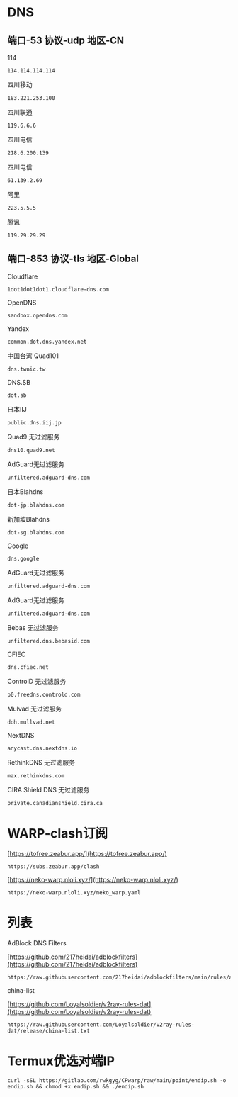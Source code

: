 # DNS

## 端口-53 协议-udp 地区-CN

114
```
114.114.114.114
```

四川移动
```
183.221.253.100
```

四川联通
```
119.6.6.6
```

四川电信
```
218.6.200.139
```

四川电信
```
61.139.2.69
```

阿里
```
223.5.5.5
```

腾讯
```
119.29.29.29
```

## 端口-853 协议-tls 地区-Global

Cloudflare
```
1dot1dot1dot1.cloudflare-dns.com
```

OpenDNS
```
sandbox.opendns.com
```

Yandex
```
common.dot.dns.yandex.net
```

中国台湾 Quad101
```
dns.twnic.tw
```

DNS.SB
```
dot.sb
```

日本IIJ
```
public.dns.iij.jp
```

Quad9 无过滤服务
```
dns10.quad9.net
```

AdGuard无过滤服务
```
unfiltered.adguard-dns.com
```

日本Blahdns
```
dot-jp.blahdns.com
```

新加坡Blahdns
```
dot-sg.blahdns.com
```

Google
```
dns.google
```

AdGuard无过滤服务
```
unfiltered.adguard-dns.com
```

AdGuard无过滤服务
```
unfiltered.adguard-dns.com
```

Bebas 无过滤服务
```
unfiltered.dns.bebasid.com
```

CFIEC
```
dns.cfiec.net
```

ControlD 无过滤服务
```
p0.freedns.controld.com
```

Mulvad 无过滤服务
```
doh.mullvad.net
```

NextDNS
```
anycast.dns.nextdns.io
```

RethinkDNS 无过滤服务
```
max.rethinkdns.com
```

CIRA Shield DNS 无过滤服务
```
private.canadianshield.cira.ca
```

# WARP-clash订阅

[https://tofree.zeabur.app/](https://tofree.zeabur.app/)
```
https://subs.zeabur.app/clash
```

[https://neko-warp.nloli.xyz/](https://neko-warp.nloli.xyz/)
```
https://neko-warp.nloli.xyz/neko_warp.yaml
```

# 列表

AdBlock DNS Filters

[https://github.com/217heidai/adblockfilters](https://github.com/217heidai/adblockfilters)

```
https://raw.githubusercontent.com/217heidai/adblockfilters/main/rules/adblockdns.txt
```
china-list

[https://github.com/Loyalsoldier/v2ray-rules-dat](https://github.com/Loyalsoldier/v2ray-rules-dat)

```
https://raw.githubusercontent.com/Loyalsoldier/v2ray-rules-dat/release/china-list.txt
```

# Termux优选对端IP

```
curl -sSL https://gitlab.com/rwkgyg/CFwarp/raw/main/point/endip.sh -o endip.sh && chmod +x endip.sh && ./endip.sh
```
